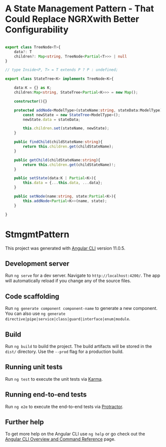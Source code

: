 # A State Management Pattern - That Could Replace NGRXwith Better Configurability

```typescript

export class TreeNode<T>{
    data?: T
    children?: Map<string, TreeNode<Partial<T>>> | null
}

// type Inside<P, T> = T extends P ? P : undefined;

export class StateTree<K> implements TreeNode<K>{

    data:K = {} as K;
    children:Map<string, StateTree<Partial<K>>> = new Map();

    constructor(){}

    protected addNode<ModelType>(stateName:string, stateData:ModelType){
        const newState = new StateTree<ModelType>();
        newState.data = stateData;

        this.children.set(stateName, newState);
    }

    public findChild(childStateName:string){
        return this.children.get(childStateName);
    }

    public getChild(childStateName:string){
        return this.children.get(childStateName)!;
    }

    public setState(data:K | Partial<K>){
        this.data = {...this.data, ...data};
    }

    public setNode(name:string, state:Partial<K>){
        this.addNode<Partial<K>>(name, state);
    }

}
```


# StmgmtPattern

This project was generated with [Angular CLI](https://github.com/angular/angular-cli) version 11.0.5.

## Development server

Run `ng serve` for a dev server. Navigate to `http://localhost:4200/`. The app will automatically reload if you change any of the source files.

## Code scaffolding

Run `ng generate component component-name` to generate a new component. You can also use `ng generate directive|pipe|service|class|guard|interface|enum|module`.

## Build

Run `ng build` to build the project. The build artifacts will be stored in the `dist/` directory. Use the `--prod` flag for a production build.

## Running unit tests

Run `ng test` to execute the unit tests via [Karma](https://karma-runner.github.io).

## Running end-to-end tests

Run `ng e2e` to execute the end-to-end tests via [Protractor](http://www.protractortest.org/).

## Further help

To get more help on the Angular CLI use `ng help` or go check out the [Angular CLI Overview and Command Reference](https://angular.io/cli) page.
